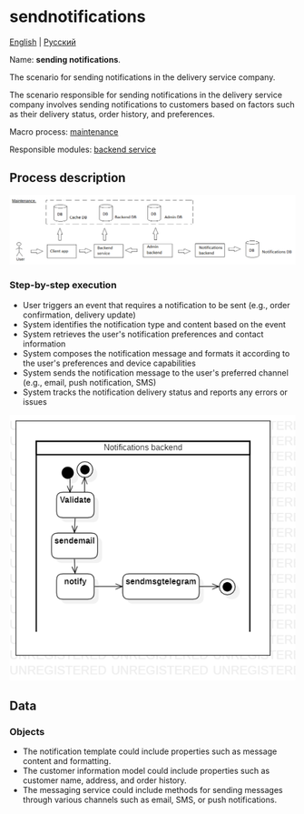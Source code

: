 # sendnotifications

[English](sendnotifications.md) | [Русский](sendnotifications.ru.md)

Name: **sending notifications**.

The scenario for sending notifications in the delivery service company.

The scenario responsible for sending notifications in the delivery service company involves sending notifications to customers based on factors such as their delivery status, order history, and preferences. 

Macro process: [maintenance](../../macroprocesses/maintenance.md)

Responsible modules: [backend service](../../backend/systembackend.md)

## Process description

![maintenance_overall](../../img/maintenance_overall.png)

### Step-by-step execution

- User triggers an event that requires a notification to be sent (e.g., order confirmation, delivery update)
- System identifies the notification type and content based on the event
- System retrieves the user's notification preferences and contact information
- System composes the notification message and formats it according to the user's preferences and device capabilities
- System sends the notification message to the user's preferred channel (e.g., email, push notification, SMS)
- System tracks the notification delivery status and reports any errors or issues

![notificationsbackend.sendnotifications](../../img/activitydiagrams/notificationsbackend.sendnotifications.png)

## Data 

### Objects 

- The notification template could include properties such as message content and formatting. 
- The customer information model could include properties such as customer name, address, and order history. 
- The messaging service could include methods for sending messages through various channels such as email, SMS, or push notifications.


